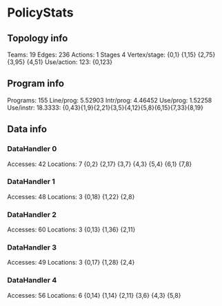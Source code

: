 # PolicyStats
## Topology info
Teams:		19
Edges:		236
Actions:	1
Stages		4
Vertex/stage:	{0,1} {1,15} {2,75} {3,95} {4,51} 
Use/action:	123: {0,123} 

## Program info
Programs:	155
Line/prog:	5.52903
Intr/prog:	4.46452
Use/prog:	1.52258
Use/instr:	18.3333: {0,43}{1,9}{2,21}{3,5}{4,12}{5,8}{6,15}{7,33}{8,19}

## Data info

### DataHandler 0
Accesses:	42
Locations:	7
{0,2} {2,17} {3,7} {4,3} {5,4} {6,1} {7,8} 

### DataHandler 1
Accesses:	48
Locations:	3
{0,18} {1,22} {2,8} 

### DataHandler 2
Accesses:	60
Locations:	3
{0,13} {1,36} {2,11} 

### DataHandler 3
Accesses:	49
Locations:	3
{0,17} {1,28} {2,4} 

### DataHandler 4
Accesses:	56
Locations:	6
{0,14} {1,14} {2,11} {3,6} {4,3} {5,8} 